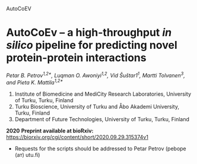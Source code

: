 AutoCoEV

# AutoCoEv – a high-throughput _in silico_ pipeline for predicting novel protein-protein interactions

_Petar B. Petrov<sup>1,2*</sup>, Luqman O. Awoniyi<sup>1,2</sup>, Vid Šuštar1<sup>1</sup>, Martti Tolvanen<sup>3</sup>, and Pieta K. Mattila<sup>1,2*</sup>_

1. Institute of Biomedicine and MediCity Research Laboratories, University of Turku, Turku, Finland
2. Turku Bioscience, University of Turku and Åbo Akademi University, Turku, Finland
3. Department of Future Technologies, University of Turku, Turku, Finland

**2020**
**Preprint available at bioRxiv:**
https://biorxiv.org/cgi/content/short/2020.09.29.315374v1

* Requests for the scripts should be addressed to Petar Petrov (pebope (ат) utu.fi)
